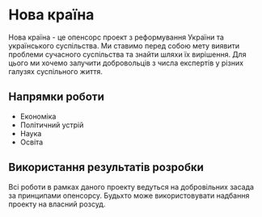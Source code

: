 # Нова країна

Нова країна - це опенсорс проект з реформування України та українського суспільства. Ми ставимо перед собою мету виявити проблеми сучасного суспільства та знайти шляхи їх вирішення. Для цього ми хочемо залучити добровольців з числа експертів у різних галузях суспільного життя.

## Напрямки роботи

* Економіка
* Політичний устрій
* Наука
* Освіта

## Використання результатів розробки

Всі роботи в рамках даного проекту ведуться на добровільних засада за принципами опенсорсу. Будьхто може використовувати надбання проекту на власний розсуд. 
